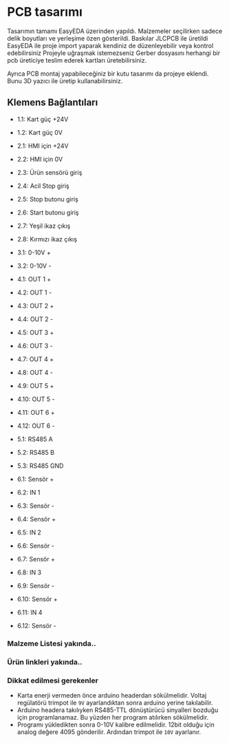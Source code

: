 # PCB tasarımı
Tasarımın tamamı EasyEDA üzerinden yapıldı.
Malzemeler seçilirken sadece delik boyutları ve yerleşime özen gösterildi.
Baskılar JLCPCB ile üretildi
EasyEDA ile proje import yaparak kendiniz de düzenleyebilir veya kontrol edebilirsiniz
Projeyle uğraşmak istemezseniz Gerber dosyasını herhangi bir pcb üreticiye teslim ederek kartları üretebilirsiniz.

Ayrıca PCB montaj yapabileceğiniz bir kutu tasarımı da projeye eklendi. Bunu 3D yazıcı ile üretip kullanabilirsiniz.

## Klemens Bağlantıları
- 1.1: Kart güç +24V
- 1.2: Kart güç 0V

- 2.1: HMI için +24V
- 2.2: HMI için 0V
- 2.3: Ürün sensörü giriş
- 2.4: Acil Stop giriş
- 2.5: Stop butonu giriş
- 2.6: Start butonu giriş
- 2.7: Yeşil ikaz çıkış
- 2.8: Kırmızı ikaz çıkış

- 3.1: 0-10V +
- 3.2: 0-10V -

- 4.1:  OUT 1 +
- 4.2:  OUT 1 -
- 4.3:  OUT 2 +
- 4.4:  OUT 2 -
- 4.5:  OUT 3 +
- 4.6:  OUT 3 -
- 4.7:  OUT 4 +
- 4.8:  OUT 4 -
- 4.9:  OUT 5 +
- 4.10: OUT 5 -
- 4.11: OUT 6 +
- 4.12: OUT 6 -

- 5.1: RS485 A
- 5.2: RS485 B
- 5.3: RS485 GND

- 6.1:  Sensör +
- 6.2:  IN 1
- 6.3:  Sensör -
- 6.4:  Sensör +
- 6.5:  IN 2
- 6.6:  Sensör -
- 6.7:  Sensör +
- 6.8:  IN 3
- 6.9:  Sensör -
- 6.10: Sensör +
- 6.11: IN 4
- 6.12: Sensör -

### Malzeme Listesi yakında..

### Ürün linkleri yakında..

### Dikkat edilmesi gerekenler
- Karta enerji vermeden önce arduino headerdan sökülmelidir. Voltaj regülatörü trimpot ile `9V` ayarlandıktan sonra arduino yerine takılabilir.
- Arduino headera takılıyken RS485-TTL dönüştürücü sinyalleri bozduğu için programlanamaz. Bu yüzden her program atılırken sökülmelidir.
- Programı yükledikten sonra 0-10V kalibre edilmelidir. 12bit olduğu için analog değere 4095 gönderilir. Ardından trimpot ile `10V` ayarlanır.
